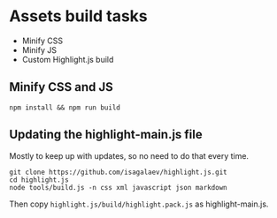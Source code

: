# Assets build tasks

- Minify CSS
- Minify JS
- Custom Highlight.js build

## Minify CSS and JS

```
npm install && npm run build
```

## Updating the highlight-main.js file

Mostly to keep up with updates, so no need to do that every time.

    git clone https://github.com/isagalaev/highlight.js.git
    cd highlight.js
    node tools/build.js -n css xml javascript json markdown

Then copy `highlight.js/build/highlight.pack.js` as highlight-main.js.
